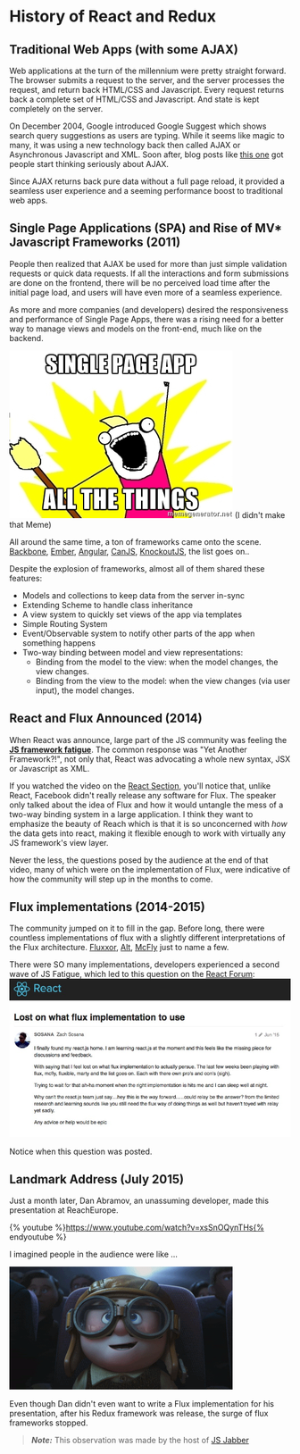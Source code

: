 # History of React and Redux
## Traditional Web Apps (with some AJAX)

Web applications at the turn of the millennium were pretty straight forward.  The browser submits a request to the server, and the server processes the request, and return back HTML/CSS and Javascript.  Every request returns back a complete set of HTML/CSS and Javascript.  And state is kept completely on the server.

On December 2004, Google introduced Google Suggest which shows search query suggestions as users are typing.  While it seems like magic to many, it was using a new technology back then called AJAX or Asynchronous Javascript and XML.  Soon after, blog posts like [this one](http://adaptivepath.org/ideas/ajax-new-approach-web-applications/) got people start thinking seriously about AJAX.  

Since AJAX returns back pure data without a full page reload, it provided a seamless user experience and a seeming performance boost to traditional web apps.

## Single Page Applications (SPA) and Rise of MV* Javascript Frameworks (2011)
People then realized that AJAX be used for more than just simple validation requests or quick data requests.  If all the interactions and form submissions are done on the frontend, there will be no perceived load time after the initial page load, and users will have even more of a seamless experience.

As more and more companies (and developers) desired the responsiveness and performance of Single Page Apps, there was a rising need for a better way to manage views and models on the front-end, much like on the backend.

![Single Page App Meme](../assets/spa.jpg) (I didn't make that Meme)

All around the same time, a ton of frameworks came onto the scene. [Backbone](http://backbonejs.org/), [Ember](http://emberjs.com/),  [Angular](https://angularjs.org/), [CanJS](https://canjs.com/), [KnockoutJS](http://knockoutjs.com/), the list goes on..

Despite the explosion of frameworks, almost all of them shared these features:
* Models and collections to keep data from the server in-sync
* Extending Scheme to handle class inheritance
* A view system to quickly set views of the app via templates
* Simple Routing System
* Event/Observable system to notify other parts of the app when something happens
* Two-way binding between model and view representations:
  * Binding from the model to the view: when the model changes, the view changes.
  * Binding from the view to the model: when the view changes (via user input), the model changes.

## React and Flux Announced (2014)

When React was announce, large part of the JS community was feeling the **[JS framework fatigue](http://www.allenpike.com/2015/javascript-framework-fatigue/)**.  The common response was "Yet Another Framework?!", not only that, React was advocating a whole new syntax, JSX or Javascript as XML.  

If you watched the video on the [React Section](../react/README.md), you'll notice that, unlike React, Facebook didn't really release any software for Flux.  The speaker only talked about the idea of Flux and how it would untangle the mess of a two-way binding system in a large application.  I think they want to emphasize the beauty of Reach which is that it is so unconcerned with *how* the data gets into react, making it flexible enough to work with virtually any JS framework's view layer. 

Never the less, the questions posed by the audience at the end of that video, many of which were on the implementation of Flux, were indicative of how the community will step up in the months to come. 

## Flux implementations (2014-2015)
The community jumped on it to fill in the gap.  Before long, there were countless implementations of flux with a slightly different interpretations of the Flux architecture.  [Fluxxor](http://fluxxor.com/), [Alt](http://alt.js.org/), [McFly](https://github.com/kenwheeler/mcfly) just to name a few. 

There were SO many implementations, developers experienced a second wave of JS Fatigue, which led to this question on the [React Forum](https://discuss.reactjs.org/t/lost-on-what-flux-implementation-to-use/545):
![lost](../assets/lost.jpg)

Notice when this question was posted.

## Landmark Address (July 2015)
Just a month later, Dan Abramov, an unassuming developer, made this presentation at ReachEurope.

{% youtube %}https://www.youtube.com/watch?v=xsSnOQynTHs{% endyoutube %}

I imagined people in the audience were like ...

![in awe](../assets/awe.gif)

Even though Dan didn't even want to write a Flux implementation for his presentation, after his Redux framework was release, the surge of flux frameworks stopped.
> _**Note:**_ This observation was made by the host of [JS Jabber](https://devchat.tv/js-jabber/179-jsj-redux-and-react-with-dan-abramov)
